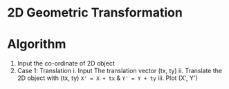 # 2D Geometric Transformation

# Algorithm
1. Input the co-ordinate of 2D object
2. Case 1: Translation
		i. Input The translation vector (tx, ty)
		ii. Translate the 2D object with (tx, ty)
			`X' = X + tx` & `Y' = Y + ty`
		iii. Plot (X', Y')
